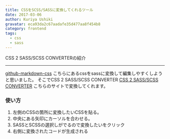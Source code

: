 ```yaml
---
title: CSSをSCSS/SASSに変換してくれるツール
date: 2017-03-06
author: Kuriya Ushiki
gravatar: eca93da2c67aadafe35d477aa8f454b8
category: frontend
tags:
  - css
  - sass
---
```


CSS 2 SASS/SCSS CONVERTERの紹介

---

[github-markdown-css](https://github.com/sindresorhus/github-markdown-css)
こちらにあるcssをsassに変換して編集しやすくしようと思いました。
そこでCSS 2 SASS/SCSS CONVERTER
[CSS 2 SASS/SCSS CONVERTER](http://css2sass.herokuapp.com/)
こちらのサイトで変換してくれます。


### 使い方
1. 左側のCSSの箇所に変換したいCSSを貼る。
1. 中央にある矢印にカーソルを合わせる。
1. SASSとSCSSの選択しがでるので変換したいをクリック
1. 右側に変換されたコードが生成される
